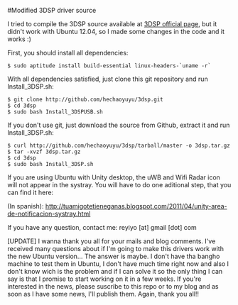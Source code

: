 #Modified 3DSP driver source

I tried to compile the 3DSP source available at [3DSP official page](http://www.3dsp.com.cn), but it didn't work with Ubuntu 12.04, so I made some changes in the code and it works :)

First, you should install all dependencies:

    $ sudo aptitude install build-essential linux-headers-`uname -r`

With all dependencies satisfied, just clone this git repository and run Install\_3DSP.sh:

    $ git clone http://github.com/hechaoyuyu/3dsp.git
    $ cd 3dsp
    $ sudo bash Install_3DSPUSB.sh

If you don't use git, just download the source from Github, extract it and run Install\_3DSP.sh:

    $ curl http://github.com/hechaoyuyu/3dsp/tarball/master -o 3dsp.tar.gz
    $ tar -xvzf 3dsp.tar.gz
    $ cd 3dsp
    $ sudo bash Install_3DSP.sh

If you are using Ubuntu with Unity desktop, the uWB and Wifi Radar icon will not appear in the systray. You will have to do one aditional step, that you can find it here:

(In spanish): http://tuamigotetieneganas.blogspot.com/2011/04/unity-area-de-notificacion-systray.html

If you have any question, contact me: reyiyo [at] gmail [dot] com

[UPDATE]
I wanna thank you all for your mails and blog comments. I've received many questions about if I'm going to make this
drivers work with the new Ubuntu version... The answer is maybe.
I don't have tha bangho machine to test them in Ubuntu, I don't have much time right now and also I don't know wich
is the problem and if I can solve it so the only thing I can say is that I promise to start working on it in a few
weeks. If you're interested in the news, please suscribe to this repo or to my blog and as soon as I have some news,
I'll publish them.
Again, thank you all!!
